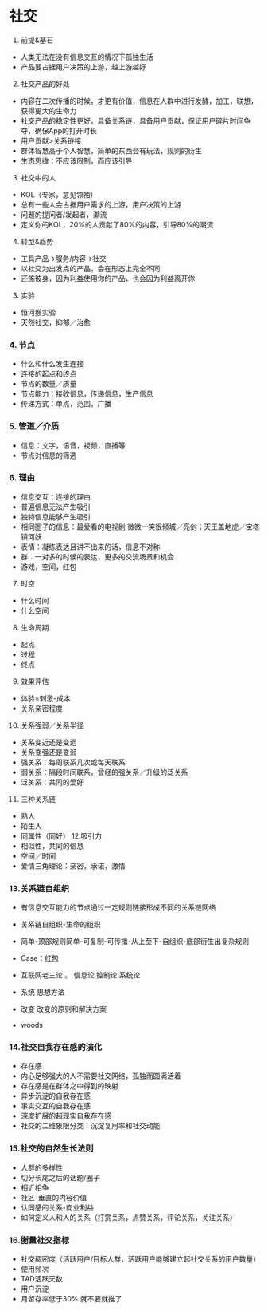 # 社交
1. 前提&基石
* 人类无法在没有信息交互的情况下孤独生活
* 产品要占据用户决策的上游，越上游越好
2. 社交产品的好处
* 内容在二次传播的时候，才更有价值，信息在人群中进行发酵，加工，联想，获得更大的生命力
* 社交产品的稳定性更好，具备关系链，具备用户贡献，保证用户碎片时间争夺，确保App的打开时长
* 用户贡献>关系链接
* 群体智慧高于个人智慧，简单的东西会有玩法，规则的衍生
* 生态思维：不应该限制，而应该引导
3. 社交中的人
* KOL（专家，意见领袖）
* 总有一些人会占据用户需求的上游，用户决策的上游
* 问题的提问者/发起者，潮流
* 定义你的KOL，20%的人贡献了80%的内容，引导80%的潮流
4. 转型&趋势
* 工具产品->服务/内容->社交
* 以社交为出发点的产品，会在形态上完全不同
* 还施彼身，因为利益使用你的产品，也会因为利益离开你
3. 实验
* 恒河猴实验
* 天然社交，抑郁／治愈
### 4. 节点
* 什么和什么发生连接
* 连接的起点和终点
* 节点的数量／质量
* 节点能力：接收信息，传递信息，生产信息
* 传递方式：单点，范围，广播
### 5. 管道／介质
* 信息：文字，语音，视频，直播等
* 节点对信息的筛选
### 6. 理由
* 信息交互：连接的理由
* 普遍信息无法产生吸引
* 独特信息能够产生吸引
* 相同圈子的信息：最爱看的电视剧 微微一笑很倾城／亮剑；天王盖地虎／宝塔镇河妖
* 表情：凝练表达且讲不出来的话，信息不对称
* 群：一对多的时候的表达，更多的交流场景和机会
* 游戏，空间，红包
7. 时空
* 什么时间
* 什么空间
8. 生命周期
* 起点
* 过程
* 终点
9. 效果评估
* 体验=刺激-成本
* 关系亲密程度
10. 关系强弱／关系半径
* 关系变近还是变远
* 关系变强还是变弱
* 强关系：每周联系几次或每天联系
* 弱关系：隔段时间联系，曾经的强关系／升级的泛关系
* 泛关系：共同的爱好
11. 三种关系链
* 熟人
* 陌生人
* 同属性（同好）
12.吸引力
* 相似性，共同的信息
* 空间／时间
* 爱情三角理论：亲密，承诺，激情
### 13.关系链自组织
* 有信息交互能力的节点通过一定规则链接形成不同的关系链网络
* 关系链自组织-生命的组织
* 简单-顶部规则简单-可复制-可传播-从上至下-自组织-底部衍生出复杂规则
* Case：红包

* 互联网老三论 。 信息论 控制论 系统论
* 系统 思想方法
* 改变 改变的原则和解决方案
* woods 
### 14.社交自我存在感的演化
* 存在感
* 内心足够强大的人不需要社交网络，孤独而圆满活着
* 存在感是在群体之中得到的映射
* 异步沉淀的自我存在感
* 事实交互的自我存在感
* 深度扩展的超现实自我存在感
* 社交的二维象限分类：沉淀复用率和社交动能
### 15.社交的自然生长法则
* 人群的多样性
* 切分长尾之后的话题/圈子
* 相近相争
* 社区-垂直的内容价值
* 认同感的关系-商业利益
* 如何定义人和人的关系（打赏关系，点赞关系，评论关系，关注关系）
### 16.衡量社交指标
* 社交稠密度（活跃用户/目标人群，活跃用户能够建立起社交关系的用户数量）
* 使用频次
* TAD活跃天数
* 用户沉淀
* 月留存率低于30% 就不要就推了
